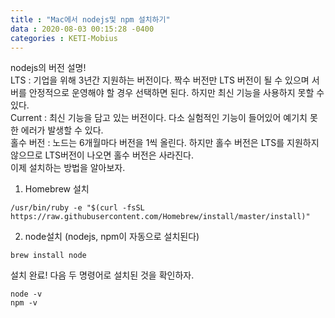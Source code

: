 ```yaml
---
title : "Mac에서 nodejs및 npm 설치하기"
data : 2020-08-03 00:15:28 -0400
categories : KETI-Mobius
---
```

nodejs의 버전 설명!<br>
LTS : 기업을 위해 3년간 지원하는 버전이다. 짝수 버전만 LTS 버전이 될 수 있으며 서버를 안정적으로 운영해야 할 경우 선택하면 된다. 하지만 최신 기능을 사용하지 못할 수 있다.<br>
Current : 최신 기능을 담고 있는 버전이다. 다소 실험적인 기능이 들어있어 예기치 못한 에러가 발생할 수 있다.<br>
홀수 버전 : 노드는 6개월마다 버전을 1씩 올린다. 하지만 홀수 버전은 LTS를 지원하지 않으므로 LTS버전이 나오면 홀수 버전은 사라진다.<br>
이제 설치하는 방법을 알아보자.<br>
1. Homebrew 설치<br>
```
/usr/bin/ruby -e "$(curl -fsSL https://raw.githubusercontent.com/Homebrew/install/master/install)"
```
2. node설치 (nodejs, npm이 자동으로 설치된다)<br>
```
brew install node
```
설치 완료! 다음 두 명령어로 설치된 것을 확인하자.<br>
```
node -v
npm -v
```
